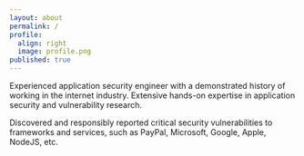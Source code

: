```yaml
---
layout: about
permalink: /
profile:
  align: right
  image: profile.png
published: true
---
```


Experienced application security engineer with a demonstrated history of working in the internet industry. Extensive hands-on expertise in application security and vulnerability research.

Discovered and responsibly reported critical security vulnerabilities to frameworks and services, such as PayPal, Microsoft, Google, Apple, NodeJS, etc.